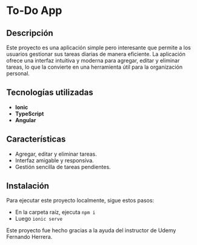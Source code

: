 # To-Do App

## Descripción

Este proyecto es una aplicación simple pero interesante que permite a los usuarios gestionar sus tareas diarias de manera eficiente. 
La aplicación ofrece una interfaz intuitiva y moderna para agregar, editar y eliminar tareas, lo que la convierte en una herramienta útil para la organización personal.

## Tecnologías utilizadas
- **Ionic**
- **TypeScript**
- **Angular**

## Características

- Agregar, editar y eliminar tareas.
- Interfaz amigable y responsiva.
- Gestión sencilla de tareas pendientes.

## Instalación

Para ejecutar este proyecto localmente, sigue estos pasos:
- En la carpeta raíz, ejecuta `npm i`
- Luego `ionic serve`

Este proyecto fue hecho gracias a la ayuda del instructor de Udemy Fernando Herrera.
